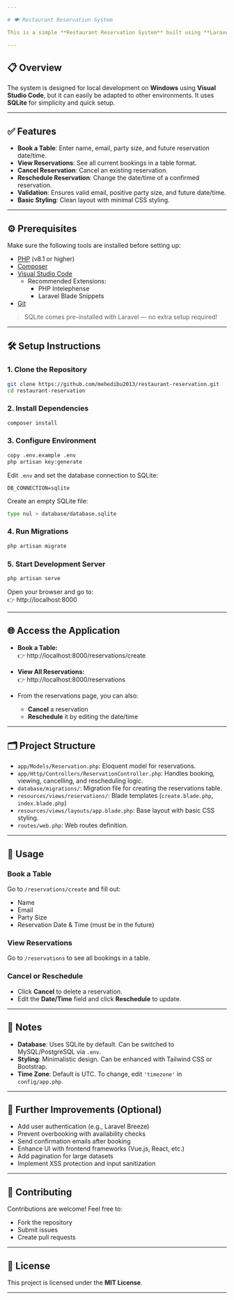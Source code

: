 ```yaml
---

# 🍽️ Restaurant Reservation System

This is a simple **Restaurant Reservation System** built using **Laravel 12** and **SQLite**. It allows users to book a table, view all reservations, cancel or reschedule existing ones, and more — all with a clean and minimal UI styled using basic CSS.

---
```


## 📋 Overview

The system is designed for local development on **Windows** using **Visual Studio Code**, but it can easily be adapted to other environments. It uses **SQLite** for simplicity and quick setup.

---

## ✅ Features

- **Book a Table**: Enter name, email, party size, and future reservation date/time.
- **View Reservations**: See all current bookings in a table format.
- **Cancel Reservation**: Cancel an existing reservation.
- **Reschedule Reservation**: Change the date/time of a confirmed reservation.
- **Validation**: Ensures valid email, positive party size, and future date/time.
- **Basic Styling**: Clean layout with minimal CSS styling.

---

## ⚙️ Prerequisites

Make sure the following tools are installed before setting up:

- [PHP](https://www.php.net/downloads) (v8.1 or higher)
- [Composer](https://getcomposer.org/download/)
- [Visual Studio Code](https://code.visualstudio.com/)
  - Recommended Extensions:
    - PHP Intelephense
    - Laravel Blade Snippets
- [Git](https://git-scm.com/)

> SQLite comes pre-installed with Laravel — no extra setup required!

---

## 🛠️ Setup Instructions

### 1. Clone the Repository

```bash
git clone https://github.com/mehedibu2013/restaurant-reservation.git
cd restaurant-reservation
```

### 2. Install Dependencies

```bash
composer install
```

### 3. Configure Environment

```bash
copy .env.example .env
php artisan key:generate
```

Edit `.env` and set the database connection to SQLite:

```env
DB_CONNECTION=sqlite
```

Create an empty SQLite file:

```bash
type nul > database/database.sqlite
```

### 4. Run Migrations

```bash
php artisan migrate
```

### 5. Start Development Server

```bash
php artisan serve
```

Open your browser and go to:  
👉 http://localhost:8000

---

## 🌐 Access the Application

- **Book a Table:**  
  👉 http://localhost:8000/reservations/create

- **View All Reservations:**  
  👉 http://localhost:8000/reservations

- From the reservations page, you can also:
  - **Cancel** a reservation
  - **Reschedule** it by editing the date/time

---

## 🗂️ Project Structure

- `app/Models/Reservation.php`: Eloquent model for reservations.
- `app/Http/Controllers/ReservationController.php`: Handles booking, viewing, cancelling, and rescheduling logic.
- `database/migrations/`: Migration file for creating the reservations table.
- `resources/views/reservations/`: Blade templates (`create.blade.php`, `index.blade.php`)
- `resources/views/layouts/app.blade.php`: Base layout with basic CSS styling.
- `routes/web.php`: Web routes definition.

---

## 🧪 Usage

### Book a Table
Go to `/reservations/create` and fill out:
- Name
- Email
- Party Size
- Reservation Date & Time (must be in the future)

### View Reservations
Go to `/reservations` to see all bookings in a table.

### Cancel or Reschedule
- Click **Cancel** to delete a reservation.
- Edit the **Date/Time** field and click **Reschedule** to update.

---


## 📝 Notes

- **Database**: Uses SQLite by default. Can be switched to MySQL/PostgreSQL via `.env`.
- **Styling**: Minimalistic design. Can be enhanced with Tailwind CSS or Bootstrap.
- **Time Zone**: Default is UTC. To change, edit `'timezone'` in `config/app.php`.

---

## 🔧 Further Improvements (Optional)

- Add user authentication (e.g., Laravel Breeze)
- Prevent overbooking with availability checks
- Send confirmation emails after booking
- Enhance UI with frontend frameworks (Vue.js, React, etc.)
- Add pagination for large datasets
- Implement XSS protection and input sanitization

---

## 🤝 Contributing

Contributions are welcome! Feel free to:
- Fork the repository
- Submit issues
- Create pull requests

---

## 📄 License

This project is licensed under the **MIT License**.

---
